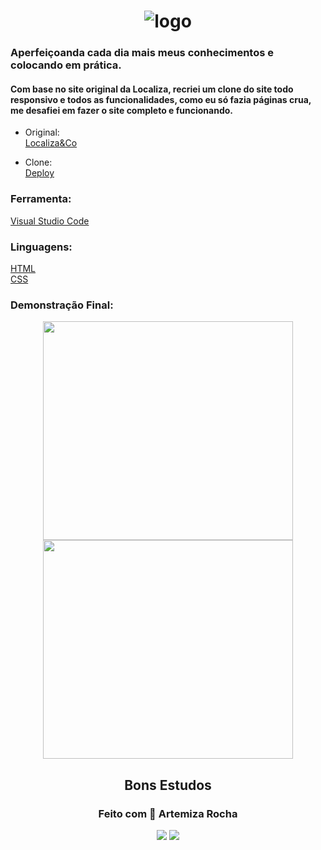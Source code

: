 <h1 align="center">
<img src="https://user-images.githubusercontent.com/88461178/220664776-a2c85e93-7ed6-49cc-a948-4bbb6e816314.png" alt="logo"
</h1>

### Aperfeiçoanda cada dia mais meus conhecimentos e colocando em prática.

#### Com base no site original da Localiza, recriei um clone do site todo responsivo e todos as funcionalidades, como eu só fazia páginas crua, me desafiei em fazer o site completo e funcionando. 


- Original:      
[Localiza&Co](https://www.localiza.com/brasil)

- Clone:    
[Deploy](https://localizaco-mizarocha-s-team.vercel.app/) 

### Ferramenta:   
[Visual Studio Code](https://code.visualstudio.com/)

### Linguagens:   
[HTML](https://developer.mozilla.org/pt-BR/docs/Web/HTML)     
[CSS](https://developer.mozilla.org/pt-BR/docs/Web/CSS)

  
 ### Demonstração Final: 
  <div align="center">
  <img width=400 height=350 src="https://user-images.githubusercontent.com/88461178/220784814-f5d3cec2-0d53-43d6-aa65-e07d1fe40f28.jpg">
  <img width=400 height=350 src="https://user-images.githubusercontent.com/88461178/220690831-0baed750-c54f-4c1e-8cd3-e7b83a2ac99e.jpg">
  </div>

  
<h2 align="center">Bons Estudos</h2> 
<h3 align="center">Feito com 💚 Artemiza Rocha</h3>

<div align="center">
  <a href="https://www.linkedin.com/in/artemiza-rocha/a" target="_blank"><img src="https://img.shields.io/badge/-LinkedIn-%230077B5?style=for-the-badge&logo=linkedin&logoColor=white" target="_blank"></a> 
  <a href="https://github.com/Mizarocha" target="_blank"><img src="https://img.shields.io/badge/-GITHUB-%23E4405F?style=for-the-badge&logo=github&logoColor=white" target="_blank"></a>
  </div>
